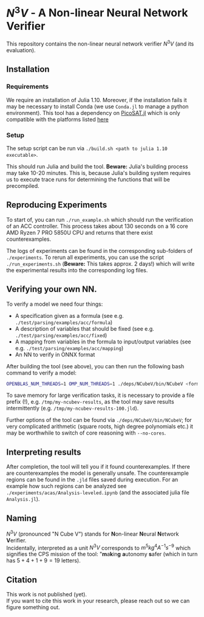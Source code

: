 # $N^3V$ - A Non-linear Neural Network Verifier
This repository contains the non-linear neural network verifier $N^3V$ (and its evaluation).

## Installation
### Requirements
We require an installation of Julia 1.10.
Moreover, if the installation fails it may be necessary to install Conda (we use `Conda.jl` to manage a python environment).
This tool has a dependency on [PicoSAT.jl](https://github.com/sisl/PicoSAT.jl) which is only compatible with the platforms listed [here](https://github.com/JuliaBinaryWrappers/PicoSAT_jll.jl)

### Setup
The setup script can be run via `./build.sh <path to julia 1.10 executable>`.

This should run Julia and build the tool.
**Beware:**
Julia's building process may take 10-20 minutes.
This is, because Julia's building system requires us to execute trace runs for determining the functions that will be precompiled.

## Reproducing Experiments

To start of, you can run `./run_example.sh` which should run the verification of an ACC controller.
This process takes about 130 seconds on a 16 core AMD Ryzen 7 PRO 5850U CPU and returns that there exist counterexamples.

The logs of experiments can be found in the corresponding sub-folders of `./experiments`.
To rerun all experiments, you can use the script `./run_experiments.sh` (**Beware:** This takes approx. 2 days!) which will write the experimental results into the corresponding log files.

## Verifying your own NN.
To verify a model we need four things:
- A specification given as a formula (see e.g. `./test/parsing/examples/acc/formula`)
- A description of variables that should be fixed (see e.g. `./test/parsing/examples/acc/fixed`)
- A mapping from variables in the formula to input/output variables (see e.g. `./test/parsing/examples/acc/mapping`)
- An NN to verify in ONNX format

After building the tool (see above), you can then run the following bash command to verify a model:
```bash
OPENBLAS_NUM_THREADS=1 OMP_NUM_THREADS=1 ./deps/NCubeV/bin/NCubeV <formula> <fixed vars> <mapping> <onnx file> <file-prefix to save results to>
```
To save memory for large verification tasks, it is necessary to provide a file prefix (!), e.g. `/tmp/my-ncubev-results`, as the tool may save results intermittently (e.g. `/tmp/my-ncubev-results-100.jld`).

Further options of the tool can be found via `./deps/NCubeV/bin/NCubeV`; for very complicated arithmetic (square roots, high degree polynomials etc.) it may be worthwhile to switch of core reasoning with `--no-cores`.

## Interpreting results
After completion, the tool will tell you if it found counterexamples.
If there are counterexamples the model is generally unsafe.
The counterexample regions can be found in the `.jld` files saved during execution.
For an example how such regions can be analyzed see `./experiments/acas/Analysis-leveled.ipynb` (and the associated julia file `Analysis.jl`).

## Naming
$N^3V$ (pronounced "N Cube V") stands for **N**on-linear **N**eural **N**etwork **V**erifier.  
Incidentally, interpreted as a unit $N^3V$ corresponds to $m^5kg^4A^{-1}s^{-9}$ which signifies the CPS mission of the tool: "**m**a**k**in**g** **a**utonomy **s**afer (which in turn has $5+4+1+9=19$ letters).

## Citation
This work is not published (yet).  
If you want to cite this work in your research, please reach out so we can figure something out.